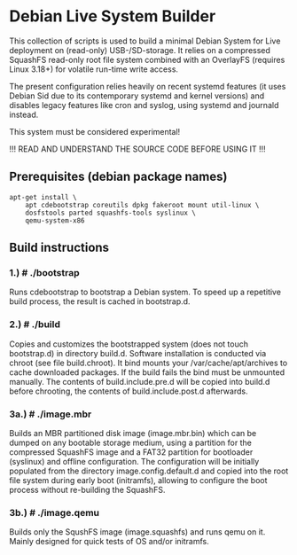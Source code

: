 Debian Live System Builder
==========================

This collection of scripts is used to build a minimal Debian System for Live
deployment on (read-only) USB-/SD-storage. It relies on a compressed SquashFS 
read-only root file system combined with an OverlayFS (requires Linux 3.18+)
for volatile run-time write access.

The present configuration relies heavily on recent systemd features (it uses
Debian Sid due to its contemporary systemd and kernel versions) and disables
legacy features like cron and syslog, using systemd and journald instead.

This system must be considered experimental!

!!! READ AND UNDERSTAND THE SOURCE CODE BEFORE USING IT !!!


Prerequisites (debian package names)
------------------------------------

	apt-get install \
		apt cdebootstrap coreutils dpkg fakeroot mount util-linux \
		dosfstools parted squashfs-tools syslinux \
		qemu-system-x86


Build instructions
------------------

### 1.) # ./bootstrap

Runs cdebootstrap to bootstrap a Debian system. To speed up a repetitive build
process, the result is cached in bootstrap.d.

### 2.) # ./build

Copies and customizes the bootstrapped system (does not touch bootstrap.d) in
directory build.d. Software installation is conducted via chroot (see file
build.chroot). It bind mounts your /var/cache/apt/archives to cache downloaded
packages. If the build fails the bind must be unmounted manually.
The contents of build.include.pre.d will be copied into build.d before
chrooting, the contents of build.include.post.d afterwards.

### 3a.) # ./image.mbr

Builds an MBR partitioned disk image (image.mbr.bin) which can be dumped on any
bootable storage medium, using a partition for the compressed SquashFS image
and a FAT32 partition for bootloader (syslinux) and offline configuration.
The configuration will be initially populated from the directory
image.config.default.d and copied into the root file system during early boot
(initramfs), allowing to configure the boot process without re-building the
SquashFS.

### 3b.) # ./image.qemu

Builds only the SqushFS image (image.squashfs) and runs qemu on it.
Mainly designed for quick tests of OS and/or initramfs.
